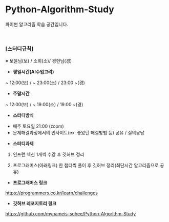 # Python-Algorithm-Study
파이썬 알고리즘 학습 공간입니다.

&nbsp;

### [스터디규칙]
※ 보윤님(보) / 소희(소)/ 경현님(경)

* **평일시간(AI수업고려)**

~ 12:00(보) / ~ 23:00(소) / 23:00 ~(경)

* **주말시간**

~ 12:00(보) / ~ 19:00(소) / 19:00 ~(경)

* **스터디방식**

- 매주 토요일 21:00 (zoom)
- 문제해결과정에서의 인사이트(ex: 좋았던 해결방법 등) 공유 / 질의응답

* **스터디과제**

1) 인프런 섹션 1개씩 수강 후 깃허브 정리

2) 프로그래머스(아래링크) 한 챕터씩 풀이 후 깃허브 정리(최단시간 알고리즘으로 공유)

* **프로그래머스 링크**

https://programmers.co.kr/learn/challenges

* **깃허브 레포지토리 링크**

https://github.com/mynameis-sohee/Python-Algorithm-Study
